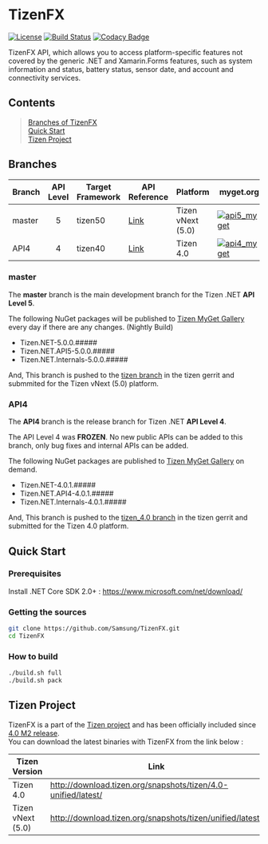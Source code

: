 # TizenFX

[![License](https://img.shields.io/badge/licence-Apache%202.0-brightgreen.svg?style=flat)](LICENSE)
[![Build Status](http://13.124.0.26:8080/buildStatus/icon?job=TizenFX/API5_Build_Checker)](http://13.124.0.26:8080/job/TizenFX/job/API5_Build_Checker/)
[![Codacy Badge](https://api.codacy.com/project/badge/Grade/90e062a552024a1c94e3ffeeae946f65)](https://www.codacy.com/app/tizenapi/TizenFX?utm_source=github.com&amp;utm_medium=referral&amp;utm_content=Samsung/TizenFX&amp;utm_campaign=Badge_Grade)

TizenFX API, which allows you to access platform-specific features not covered by the generic .NET and Xamarin.Forms features, such as system information and status, battery status, sensor date, and account and connectivity services.

## Contents
> [Branches of TizenFX](#branches)  
> [Quick Start](#quick-start)  
> [Tizen Project](#tizen-project)

## Branches

| Branch | API Level | Target Framework | API Reference | Platform          | myget.org | nuget.org  |
|--------|:---------:|------------------|---------------|-------------------|-----------|------------|
|master  | 5         | tizen50 | [Link](https://samsung.github.io/TizenFX/master/) | Tizen vNext (5.0) | [![api5_myget](https://img.shields.io/tizen.myget/dotnet/vpre/Tizen.NET.API5.svg)](https://tizen.myget.org/feed/dotnet/package/nuget/Tizen.NET) | |
|API4    | 4         | tizen40 | [Link](https://samsung.github.io/TizenFX/API4/) | Tizen 4.0         | [![api4_myget](https://img.shields.io/tizen.myget/dotnet/vpre/Tizen.NET.API4.svg)](https://tizen.myget.org/feed/dotnet/package/nuget/Tizen.NET) | [![api4_nuget](https://img.shields.io/nuget/v/Tizen.NET.svg)](https://www.nuget.org/packages/Tizen.NET/) |

### master
The __master__ branch is the main development branch for the Tizen .NET __API Level 5__.

The following NuGet packages will be published to [Tizen MyGet Gallery](https://tizen.myget.org/gallery/dotnet) every day if there are any changes. (Nightly Build) 
* Tizen.NET-5.0.0.#####
* Tizen.NET.API5-5.0.0.#####
* Tizen.NET.Internals-5.0.0.#####

And, This branch is pushed to the [tizen branch](https://git.tizen.org/cgit/platform/core/csapi/tizenfx/?h=tizen) in the tizen gerrit and submmited for the Tizen vNext (5.0) platform.

### API4
The __API4__ branch is the release branch for Tizen .NET __API Level 4__. 

The API Level 4 was __FROZEN__. No new public APIs can be added to this branch, only bug fixes and internal APIs can be added.

The following NuGet packages are published to [Tizen MyGet Gallery](https://tizen.myget.org/gallery/dotnet) on demand.
* Tizen.NET-4.0.1.#####
* Tizen.NET.API4-4.0.1.#####
* Tizen.NET.Internals-4.0.1.#####

And, This branch is pushed to the [tizen_4.0 branch](https://git.tizen.org/cgit/platform/core/csapi/tizenfx/?h=tizen_4.0) in the tizen gerrit and submitted for the Tizen 4.0 platform.



## Quick Start
### Prerequisites
Install .NET Core SDK 2.0+ : https://www.microsoft.com/net/download/

### Getting the sources
```bash
git clone https://github.com/Samsung/TizenFX.git
cd TizenFX
```
### How to build
```bash
./build.sh full
./build.sh pack 
```


## Tizen Project
TizenFX is a part of the [Tizen project](https://www.tizen.org) and has been officially included since [4.0 M2 release](https://www.tizen.org/blogs/tsg/2017/tizen-4.0-m2-source-code-release).  
You can download the latest binaries with TizenFX from the link below :  

| Tizen Version     | Link |
|-------------------|------|
| Tizen 4.0         | http://download.tizen.org/snapshots/tizen/4.0-unified/latest/ |
| Tizen vNext (5.0) | http://download.tizen.org/snapshots/tizen/unified/latest/ |



